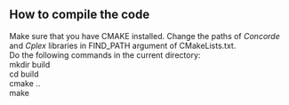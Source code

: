 ## How to compile the code

Make sure that you have CMAKE installed. Change the paths of <I>Concorde</I> and <I>Cplex</I> libraries in FIND_PATH argument of CMakeLists.txt. <br>
Do the following commands in the current directory: <br>
mkdir build <br>
cd build <br>
cmake .. <br>
make
 